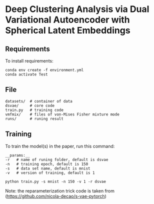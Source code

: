 # Deep Clustering Analysis via Dual Variational Autoencoder with Spherical Latent Embeddings

## Requirements

To install requirements:

```setup
conda env create -f environment.yml
conda activate Test
```

## File

    datasets/  # container of data  
    dsvae/     # core code  
    train.py   # training code  
    vmfmix/    # files of von-Mises Fisher mixture mode  
    runs/      # runing result  

## Training

To train the model(s) in the paper, run this command:  

    __params:__  
    -r   # name of runing folder, default is dsvae  
    -n   # training epoch, default is 150  
    -s   # data set name, default is mnist  
    -v   # version of training, default is 1  

```train
python train.py -s mnist -n 150 -v 1 -r dsvae
```

Note: the reparameterization trick code is taken from (https://github.com/nicola-decao/s-vae-pytorch)


